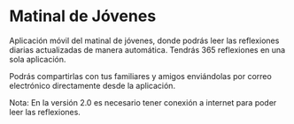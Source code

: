 Matinal de Jóvenes
===========

Aplicación móvil del matinal de jóvenes, donde podrás leer las reflexiones diarias actualizadas de manera automática. Tendrás 365 reflexiones en una sola aplicación.

Podrás compartirlas con tus familiares y amigos enviándolas por correo electrónico directamente desde la aplicación.

Nota: En la versión 2.0 es necesario tener conexión a internet para poder leer las reflexiones.
